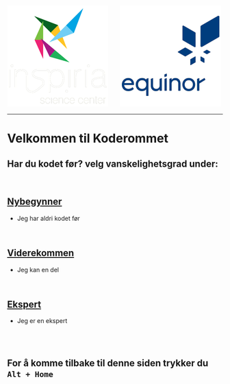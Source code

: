 ![Inspiria](logo/logo_72_hvit.png)  &nbsp; &nbsp; &nbsp;   ![Equinor](logo/equinor_72_blue.png)


------------------------------------------------------

# **Velkommen til Koderommet**


## Har du kodet før? velg vanskelighetsgrad under:

<br>

## [Nybegynner](nybegynner.md)
- Jeg har aldri kodet før

<br>

## [Viderekommen](viderekommen.md)
- Jeg kan en del

<br>

## [Ekspert](ekspert.md)
- Jeg er en ekspert

<br>
<br>

## For å komme tilbake til denne siden trykker du `Alt + Home`
